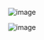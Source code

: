 

![image](https://github.com/user-attachments/assets/d94aa0e9-ad58-4158-b916-eb39f027fdf6)

![image](https://github.com/user-attachments/assets/57833211-9618-4c1a-b0f9-cf61d3261d2b)
